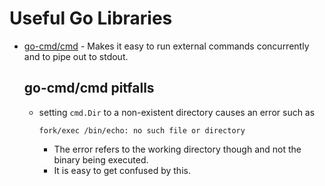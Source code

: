 # Useful Go Libraries

* [go-cmd/cmd](https://github.com/go-cmd/cmd) - Makes it easy
  to run external commands concurrently and to pipe out to stdout.


  ## go-cmd/cmd pitfalls

  * setting `cmd.Dir` to a non-existent directory causes an error such as 

    ```
    fork/exec /bin/echo: no such file or directory
    ```

    * The error refers to the working directory though and not the binary being executed.
    * It is easy to get confused by this.
